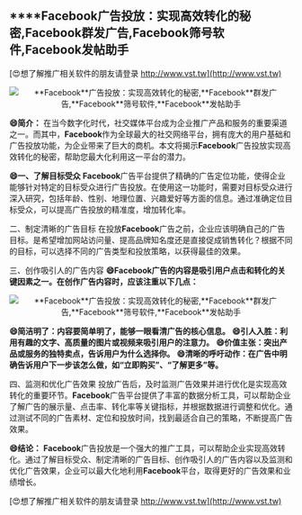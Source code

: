 ## ****Facebook**广告投放：实现高效转化的秘密,**Facebook**群发广告,**Facebook**筛号软件,**Facebook**发帖助手**

[😍想了解推广相关软件的朋友请登录 http://www.vst.tw](http://www.vst.tw)

 <center><img src="https://vst.tw/MP4/tuiguang/png/3.png" alt="**Facebook**广告投放：实现高效转化的秘密,**Facebook**群发广告,**Facebook**筛号软件,**Facebook**发帖助手"></center>

**😄简介：**
在当今数字化时代，社交媒体平台成为企业推广产品和服务的重要渠道之一。而其中，**Facebook**作为全球最大的社交网络平台，拥有庞大的用户基础和广告投放功能，为企业带来了巨大的商机。本文将揭示**Facebook**广告投放实现高效转化的秘密，帮助您最大化利用这一平台的潜力。

**😄一、了解目标受众**
**Facebook**广告平台提供了精确的广告定位功能，使得企业能够针对特定的目标受众进行广告投放。在使用这一功能时，需要对目标受众进行深入研究，包括年龄、性别、地理位置、兴趣爱好等方面的信息。通过准确定位目标受众，可以提高广告投放的精准度，增加转化率。

二、制定清晰的广告目标
在投放**Facebook**广告之前，企业应该明确自己的广告目标。是希望增加网站访问量、提高品牌知名度还是直接促成销售转化？根据不同的目标，可以选择不同的广告类型和投放策略，以获得最佳的效果。

三、创作吸引人的广告内容
**😄**Facebook**广告的内容是吸引用户点击和转化的关键因素之一。在创作广告内容时，应该注重以下几点：**

 <center><img src="https://vst.tw/MP4/tuiguang/png/6.png" alt="**Facebook**广告投放：实现高效转化的秘密,**Facebook**群发广告,**Facebook**筛号软件,**Facebook**发帖助手"></center>

**😄简洁明了：内容要简单明了，能够一眼看清广告的核心信息。**
**😄引人入胜：利用有趣的文字、高质量的图片或视频来吸引用户的注意力。**
**😄价值主张：突出产品或服务的独特卖点，告诉用户为什么选择你。**
**😄清晰的呼吁动作：在广告中明确告诉用户下一步该怎么做，如“立即购买”、“了解更多”等。**

四、监测和优化广告效果
投放广告后，及时监测广告效果并进行优化是实现高效转化的重要环节。**Facebook**广告平台提供了丰富的数据分析工具，可以帮助企业了解广告的展示量、点击率、转化率等关键指标，并根据数据进行调整和优化。通过测试不同的广告素材、定位和投放时间，找到最适合自己的策略，不断提高广告效果。

**😄结论：**
**Facebook**广告投放是一个强大的推广工具，可以帮助企业实现高效转化。通过了解目标受众、制定清晰的广告目标、创作吸引人的广告内容以及监测和优化广告效果，企业可以最大化地利用**Facebook**平台，取得更好的广告效果和业绩增长。

[😍想了解推广相关软件的朋友请登录 http://www.vst.tw](http://www.vst.tw)



